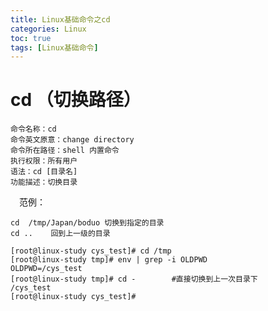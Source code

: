 ```yaml
---
title: Linux基础命令之cd
categories: Linux   
toc: true  
tags: [Linux基础命令]
---
```


# cd  （切换路径）

``` shell
命令名称：cd
命令英文原意：change directory
命令所在路径：shell 内置命令
执行权限：所有用户
语法：cd [目录名]
功能描述：切换目录
```
 
&emsp;范例：

``` shell
cd  /tmp/Japan/boduo 切换到指定的目录
cd ..    回到上一级的目录

[root@linux-study cys_test]# cd /tmp
[root@linux-study tmp]# env | grep -i OLDPWD
OLDPWD=/cys_test
[root@linux-study tmp]# cd -        #直接切换到上一次目录下
/cys_test
[root@linux-study cys_test]# 
```

